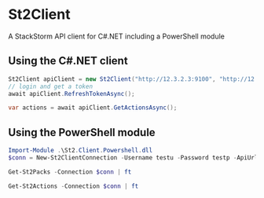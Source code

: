 # St2Client
A StackStorm API client for C#.NET including a PowerShell module

## Using the C#.NET client

```csharp
St2Client apiClient = new St2Client("http://12.3.2.3:9100", "http://12.3.2.3:9101", "testu", "testp");
// login and get a token
await apiClient.RefreshTokenAsync();

var actions = await apiClient.GetActionsAsync();
```

## Using the PowerShell module

```powershell
Import-Module .\St2.Client.Powershell.dll
$conn = New-St2ClientConnection -Username testu -Password testp -ApiUrl "http://12.3.2.3:9101" -AuthApiUrl "http://12.3.2.3:9100"

Get-St2Packs -Connection $conn | ft

Get-St2Actions -Connection $conn | ft

```
